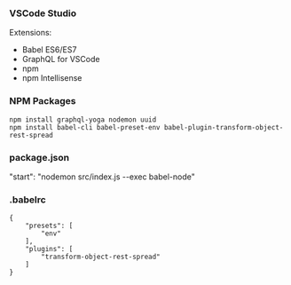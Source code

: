 ### VSCode Studio
Extensions: 
- Babel ES6/ES7
- GraphQL for VSCode
- npm
- npm Intellisense

### NPM Packages
```
npm install graphql-yoga nodemon uuid 
npm install babel-cli babel-preset-env babel-plugin-transform-object-rest-spread 
```

### package.json 

"start": "nodemon src/index.js --exec babel-node"

### .babelrc
```
{
    "presets": [
        "env"
    ],
    "plugins": [
        "transform-object-rest-spread"
    ]
}
```

